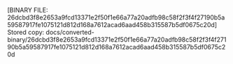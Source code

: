 [BINARY FILE: 26dcbd3f8e2653a9fcd13371e2f50f1e66a77a20adfb98c58f2f3f4f27190b5a59587917fe1075121d812d168a7612acad6aad458b315587b5df0675c20d]
Stored copy: docs/converted-binary/26dcbd3f8e2653a9fcd13371e2f50f1e66a77a20adfb98c58f2f3f4f27190b5a59587917fe1075121d812d168a7612acad6aad458b315587b5df0675c20d
